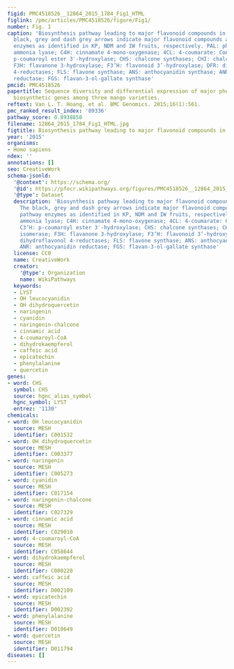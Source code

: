 ```yaml
---
figid: PMC4518526__12864_2015_1784_Fig1_HTML
figlink: /pmc/articles/PMC4518526/figure/Fig1/
number: Fig. 1
caption: 'Biosynthesis pathway leading to major flavonoid compounds in mangoes. The
  black, grey and dash grey arrows indicate major flavonoid compounds and their pathway
  enzymes as identified in KP, NDM and IW fruits, respectively. PAL: phenylalanine
  ammonia lyase; C4H: cinnamate 4-mono-oxygenase; 4CL: 4-coumarate: CoA ligase; C3’H:
  p-coumaroyl ester 3′-hydroxylase; CHS: chalcone synthases; CHI: chalcone isomerase;
  F3H: flavanone 3-hydroxylase; F3’H: flavonoid 3’-hydroxylase; DFR: dihydroflavonol
  4-reductases; FLS: flavone synthase; ANS: anthocyanidin synthase; ANR: anthocyanidin
  reductase; FGS: flavan-3-ol-gallate synthase'
pmcid: PMC4518526
papertitle: Sequence diversity and differential expression of major phenylpropanoid-flavonoid
  biosynthetic genes among three mango varieties.
reftext: Van L. T. Hoang, et al. BMC Genomics. 2015;16(1):561.
pmc_ranked_result_index: '89336'
pathway_score: 0.8938858
filename: 12864_2015_1784_Fig1_HTML.jpg
figtitle: Biosynthesis pathway leading to major flavonoid compounds in mangoes
year: '2015'
organisms:
- Homo sapiens
ndex: ''
annotations: []
seo: CreativeWork
schema-jsonld:
  '@context': https://schema.org/
  '@id': https://pfocr.wikipathways.org/figures/PMC4518526__12864_2015_1784_Fig1_HTML.html
  '@type': Dataset
  description: 'Biosynthesis pathway leading to major flavonoid compounds in mangoes.
    The black, grey and dash grey arrows indicate major flavonoid compounds and their
    pathway enzymes as identified in KP, NDM and IW fruits, respectively. PAL: phenylalanine
    ammonia lyase; C4H: cinnamate 4-mono-oxygenase; 4CL: 4-coumarate: CoA ligase;
    C3’H: p-coumaroyl ester 3′-hydroxylase; CHS: chalcone synthases; CHI: chalcone
    isomerase; F3H: flavanone 3-hydroxylase; F3’H: flavonoid 3’-hydroxylase; DFR:
    dihydroflavonol 4-reductases; FLS: flavone synthase; ANS: anthocyanidin synthase;
    ANR: anthocyanidin reductase; FGS: flavan-3-ol-gallate synthase'
  license: CC0
  name: CreativeWork
  creator:
    '@type': Organization
    name: WikiPathways
  keywords:
  - LYST
  - OH leucocyanidin
  - OH dihydroquercetin
  - naringenin
  - cyanidin
  - naringenin-chalcone
  - cinnamic acid
  - 4-coumaroyl-CoA
  - dihydrokaempferol
  - caffeic acid
  - epicatechin
  - phenylalanine
  - quercetin
genes:
- word: CHS
  symbol: CHS
  source: hgnc_alias_symbol
  hgnc_symbol: LYST
  entrez: '1130'
chemicals:
- word: OH leucocyanidin
  source: MESH
  identifier: C001532
- word: OH dihydroquercetin
  source: MESH
  identifier: C003377
- word: naringenin
  source: MESH
  identifier: C005273
- word: cyanidin
  source: MESH
  identifier: C017154
- word: naringenin-chalcone
  source: MESH
  identifier: C027329
- word: cinnamic acid
  source: MESH
  identifier: C029010
- word: 4-coumaroyl-CoA
  source: MESH
  identifier: C058644
- word: dihydrokaempferol
  source: MESH
  identifier: C080220
- word: caffeic acid
  source: MESH
  identifier: D002109
- word: epicatechin
  source: MESH
  identifier: D002392
- word: phenylalanine
  source: MESH
  identifier: D010649
- word: quercetin
  source: MESH
  identifier: D011794
diseases: []
---
```

